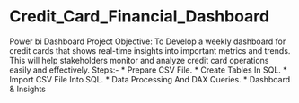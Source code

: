 # Credit_Card_Financial_Dashboard
Power bi Dashboard
Project Objective: To Develop a weekly dashboard for credit cards that shows real-time insights into important metrics and trends.
                   This will help stakeholders monitor and analyze credit card operations easily and effectively.
Steps:- * Prepare CSV File.
        * Create Tables In SQL.
        * Import CSV File Into SQL.
        * Data Processing And DAX Queries.
        * Dashboard & Insights
